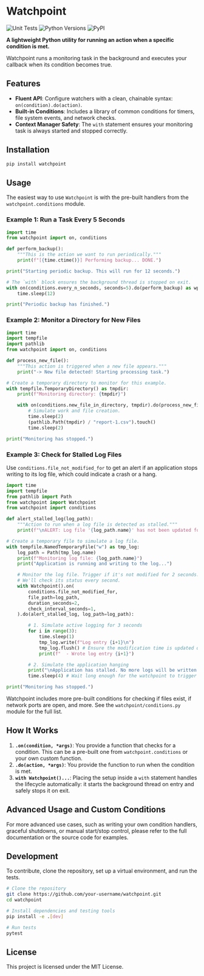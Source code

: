 # Watchpoint

![Unit Tests](https://github.com/luocfprime/watchpoint/actions/workflows/unit-test-matrix.yml/badge.svg)
![Python Versions](https://img.shields.io/pypi/pyversions/watchpoint)
![PyPI](https://img.shields.io/pypi/v/watchpoint)

**A lightweight Python utility for running an action when a specific condition is met.**

Watchpoint runs a monitoring task in the background and executes your callback when its condition becomes true.

## Features

*   **Fluent API**: Configure watchers with a clean, chainable syntax: `on(condition).do(action)`.
*   **Built-in Conditions**: Includes a library of common conditions for timers, file system events, and network checks.
*   **Context Manager Safety**: The `with` statement ensures your monitoring task is always started and stopped correctly.

## Installation

```bash
pip install watchpoint
```

## Usage

The easiest way to use `Watchpoint` is with the pre-built handlers from the `watchpoint.conditions` module.

### Example 1: Run a Task Every 5 Seconds

```python
import time
from watchpoint import on, conditions

def perform_backup():
    """This is the action we want to run periodically."""
    print(f"[{time.ctime()}] Performing backup... DONE.")

print("Starting periodic backup. This will run for 12 seconds.")

# The `with` block ensures the background thread is stopped on exit.
with on(conditions.every_n_seconds, seconds=5).do(perform_backup) as wp:
    time.sleep(12)

print("Periodic backup has finished.")
```

### Example 2: Monitor a Directory for New Files

```python
import time
import tempfile
import pathlib
from watchpoint import on, conditions

def process_new_file():
    """This action is triggered when a new file appears."""
    print("-> New file detected! Starting processing task.")

# Create a temporary directory to monitor for this example.
with tempfile.TemporaryDirectory() as tmpdir:
    print(f"Monitoring directory: {tmpdir}")

    with on(conditions.new_file_in_directory, tmpdir).do(process_new_file) as wp:
        # Simulate work and file creation.
        time.sleep(2)
        (pathlib.Path(tmpdir) / "report-1.csv").touch()
        time.sleep(2)

print("Monitoring has stopped.")
```

### Example 3: Check for Stalled Log Files

Use `conditions.file_not_modified_for` to get an alert if an application stops writing to its log file, which could indicate a crash or a hang.

```python
import time
import tempfile
from pathlib import Path
from watchpoint import Watchpoint
from watchpoint import conditions

def alert_stalled_log(log_path):
    """Action to run when a log file is detected as stalled."""
    print(f"\nALERT: Log file '{log_path.name}' has not been updated for too long. The app may have stalled!\n")

# Create a temporary file to simulate a log file.
with tempfile.NamedTemporaryFile("w") as tmp_log:
    log_path = Path(tmp_log.name)
    print(f"Monitoring log file: {log_path.name}")
    print("Application is running and writing to the log...")

    # Monitor the log file. Trigger if it's not modified for 2 seconds.
    # We'll check its status every second.
    with Watchpoint().on(
        conditions.file_not_modified_for,
        file_path=log_path,
        duration_seconds=2,
        check_interval_seconds=1,
    ).do(alert_stalled_log, log_path=log_path):

        # 1. Simulate active logging for 3 seconds
        for i in range(3):
            time.sleep(1)
            tmp_log.write(f"Log entry {i+1}\n")
            tmp_log.flush() # Ensure the modification time is updated on disk
            print(f"  - Wrote log entry {i+1}")

        # 2. Simulate the application hanging
        print("\nApplication has stalled. No more logs will be written...")
        time.sleep(4) # Wait long enough for the watchpoint to trigger

print("Monitoring has stopped.")
```

Watchpoint includes more pre-built conditions for checking if files exist, if network ports are open, and more. See the `watchpoint/conditions.py` module for the full list.

## How It Works

1.  **`.on(condition, *args)`**: You provide a function that checks for a condition. This can be a pre-built one from `watchpoint.conditions` or your own custom function.
2.  **`.do(action, *args)`**: You provide the function to run when the condition is met.
3.  **`with Watchpoint()...`**: Placing the setup inside a `with` statement handles the lifecycle automatically: it starts the background thread on entry and safely stops it on exit.

## Advanced Usage and Custom Conditions

For more advanced use cases, such as writing your own condition handlers, graceful shutdowns, or manual start/stop control, please refer to the full documentation or the source code for examples.

## Development

To contribute, clone the repository, set up a virtual environment, and run the tests.

```bash
# Clone the repository
git clone https://github.com/your-username/watchpoint.git
cd watchpoint

# Install dependencies and testing tools
pip install -e .[dev]

# Run tests
pytest
```

## License

This project is licensed under the MIT License.
